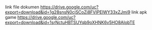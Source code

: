 link file dokumen https://drive.google.com/uc?export=download&id=1g28snsN0cjSCoZi8FVIPElWY33xZJmi9
link apk game https://drive.google.com/uc?export=download&id=1srNctuHBTSUYqb9oXHNK6v5HO8AIobTE
